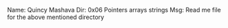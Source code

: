 Name: Quincy Mashava
Dir: 0x06 Pointers arrays strings
Msg: Read me file for the above mentioned directory